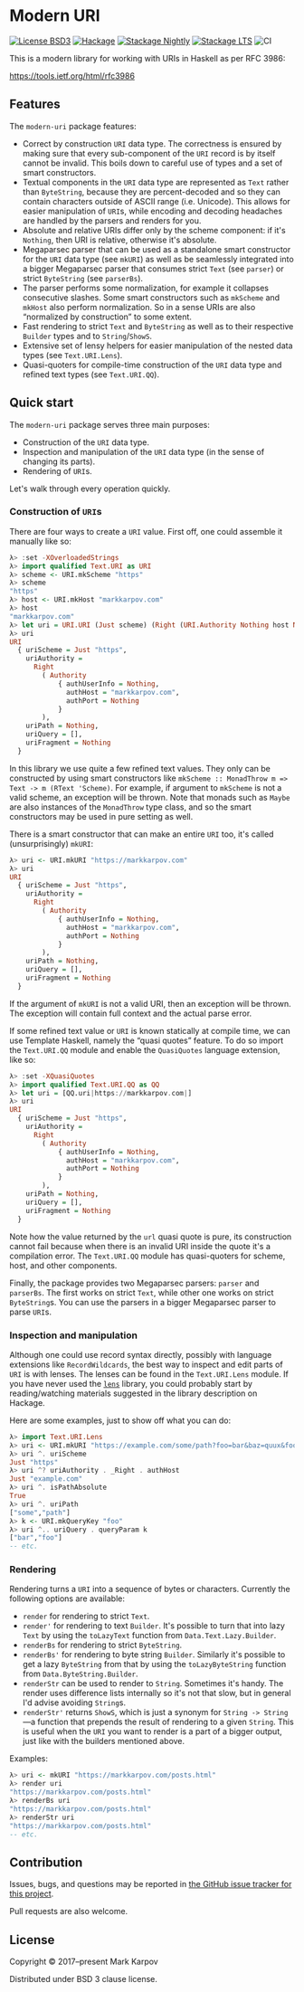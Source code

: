 # Modern URI

[![License BSD3](https://img.shields.io/badge/license-BSD3-brightgreen.svg)](http://opensource.org/licenses/BSD-3-Clause)
[![Hackage](https://img.shields.io/hackage/v/modern-uri.svg?style=flat)](https://hackage.haskell.org/package/modern-uri)
[![Stackage Nightly](http://stackage.org/package/modern-uri/badge/nightly)](http://stackage.org/nightly/package/modern-uri)
[![Stackage LTS](http://stackage.org/package/modern-uri/badge/lts)](http://stackage.org/lts/package/modern-uri)
![CI](https://github.com/mrkkrp/modern-uri/workflows/CI/badge.svg?branch=master)

This is a modern library for working with URIs in Haskell as per RFC 3986:

https://tools.ietf.org/html/rfc3986

## Features

The `modern-uri` package features:

* Correct by construction `URI` data type. The correctness is ensured by
  making sure that every sub-component of the `URI` record is by itself
  cannot be invalid. This boils down to careful use of types and a set of
  smart constructors.
* Textual components in the `URI` data type are represented as `Text` rather
  than `ByteString`, because they are percent-decoded and so they can
  contain characters outside of ASCII range (i.e. Unicode). This allows for
  easier manipulation of `URI`s, while encoding and decoding headaches are
  handled by the parsers and renders for you.
* Absolute and relative URIs differ only by the scheme component: if it's
  `Nothing`, then URI is relative, otherwise it's absolute.
* Megaparsec parser that can be used as a standalone smart constructor for
  the `URI` data type (see `mkURI`) as well as be seamlessly integrated into
  a bigger Megaparsec parser that consumes strict `Text` (see `parser`) or
  strict `ByteString` (see `parserBs`).
* The parser performs some normalization, for example it collapses
  consecutive slashes. Some smart constructors such as `mkScheme` and
  `mkHost` also perform normalization. So in a sense URIs are also
  “normalized by construction” to some extent.
* Fast rendering to strict `Text` and `ByteString` as well as to their
  respective `Builder` types and to `String`/`ShowS`.
* Extensive set of lensy helpers for easier manipulation of the nested data
  types (see `Text.URI.Lens`).
* Quasi-quoters for compile-time construction of the `URI` data type and
  refined text types (see `Text.URI.QQ`).

## Quick start

The `modern-uri` package serves three main purposes:

* Construction of the `URI` data type.
* Inspection and manipulation of the `URI` data type (in the sense of
  changing its parts).
* Rendering of `URI`s.

Let's walk through every operation quickly.

### Construction of `URI`s

There are four ways to create a `URI` value. First off, one could assemble
it manually like so:

```haskell
λ> :set -XOverloadedStrings
λ> import qualified Text.URI as URI
λ> scheme <- URI.mkScheme "https"
λ> scheme
"https"
λ> host <- URI.mkHost "markkarpov.com"
λ> host
"markkarpov.com"
λ> let uri = URI.URI (Just scheme) (Right (URI.Authority Nothing host Nothing)) Nothing [] Nothing
λ> uri
URI
  { uriScheme = Just "https",
    uriAuthority =
      Right
        ( Authority
            { authUserInfo = Nothing,
              authHost = "markkarpov.com",
              authPort = Nothing
            }
        ),
    uriPath = Nothing,
    uriQuery = [],
    uriFragment = Nothing
  }
```

In this library we use quite a few refined text values. They only can be
constructed by using smart constructors like `mkScheme :: MonadThrow m =>
Text -> m (RText 'Scheme)`. For example, if argument to `mkScheme` is not a
valid scheme, an exception will be thrown. Note that monads such as `Maybe`
are also instances of the `MonadThrow` type class, and so the smart
constructors may be used in pure setting as well.

There is a smart constructor that can make an entire `URI` too, it's called
(unsurprisingly) `mkURI`:

```haskell
λ> uri <- URI.mkURI "https://markkarpov.com"
λ> uri
URI
  { uriScheme = Just "https",
    uriAuthority =
      Right
        ( Authority
            { authUserInfo = Nothing,
              authHost = "markkarpov.com",
              authPort = Nothing
            }
        ),
    uriPath = Nothing,
    uriQuery = [],
    uriFragment = Nothing
  }
```

If the argument of `mkURI` is not a valid URI, then an exception will be
thrown. The exception will contain full context and the actual parse error.

If some refined text value or `URI` is known statically at compile time, we
can use Template Haskell, namely the “quasi quotes” feature. To do so import
the `Text.URI.QQ` module and enable the `QuasiQuotes` language extension,
like so:

```haskell
λ> :set -XQuasiQuotes
λ> import qualified Text.URI.QQ as QQ
λ> let uri = [QQ.uri|https://markkarpov.com|]
λ> uri
URI
  { uriScheme = Just "https",
    uriAuthority =
      Right
        ( Authority
            { authUserInfo = Nothing,
              authHost = "markkarpov.com",
              authPort = Nothing
            }
        ),
    uriPath = Nothing,
    uriQuery = [],
    uriFragment = Nothing
  }
```

Note how the value returned by the `url` quasi quote is pure, its
construction cannot fail because when there is an invalid URI inside the
quote it's a compilation error. The `Text.URI.QQ` module has quasi-quoters
for scheme, host, and other components.

Finally, the package provides two Megaparsec parsers: `parser` and
`parserBs`. The first works on strict `Text`, while other one works on
strict `ByteString`s. You can use the parsers in a bigger Megaparsec parser
to parse `URI`s.

### Inspection and manipulation

Although one could use record syntax directly, possibly with language
extensions like `RecordWildcards`, the best way to inspect and edit parts of
`URI` is with lenses. The lenses can be found in the `Text.URI.Lens` module.
If you have never used the
[`lens`](https://hackage.haskell.org/package/lens) library, you could
probably start by reading/watching materials suggested in the library
description on Hackage.

Here are some examples, just to show off what you can do:

```haskell
λ> import Text.URI.Lens
λ> uri <- URI.mkURI "https://example.com/some/path?foo=bar&baz=quux&foo=foo"
λ> uri ^. uriScheme
Just "https"
λ> uri ^? uriAuthority . _Right . authHost
Just "example.com"
λ> uri ^. isPathAbsolute
True
λ> uri ^. uriPath
["some","path"]
λ> k <- URI.mkQueryKey "foo"
λ> uri ^.. uriQuery . queryParam k
["bar","foo"]
-- etc.
```

### Rendering

Rendering turns a `URI` into a sequence of bytes or characters. Currently
the following options are available:

* `render` for rendering to strict `Text`.
* `render'` for rendering to text `Builder`. It's possible to turn that into
  lazy `Text` by using the `toLazyText` function from
  `Data.Text.Lazy.Builder`.
* `renderBs` for rendering to strict `ByteString`.
* `renderBs'` for rendering to byte string `Builder`. Similarly it's
  possible to get a lazy `ByteString` from that by using the
  `toLazyByteString` function from `Data.ByteString.Builder`.
* `renderStr` can be used to render to `String`. Sometimes it's handy. The
  render uses difference lists internally so it's not that slow, but in
  general I'd advise avoiding `String`s.
* `renderStr'` returns `ShowS`, which is just a synonym for `String ->
  String`—a function that prepends the result of rendering to a given
  `String`. This is useful when the `URI` you want to render is a part of a
  bigger output, just like with the builders mentioned above.

Examples:

```haskell
λ> uri <- mkURI "https://markkarpov.com/posts.html"
λ> render uri
"https://markkarpov.com/posts.html"
λ> renderBs uri
"https://markkarpov.com/posts.html"
λ> renderStr uri
"https://markkarpov.com/posts.html"
-- etc.
```

## Contribution

Issues, bugs, and questions may be reported in [the GitHub issue tracker for
this project](https://github.com/mrkkrp/modern-uri/issues).

Pull requests are also welcome.

## License

Copyright © 2017–present Mark Karpov

Distributed under BSD 3 clause license.
